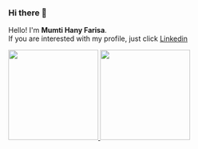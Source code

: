### Hi there 👋

Hello! I'm **Mumti Hany Farisa**.\
If you are interested with my profile, just click [Linkedin](www.linkedin.com/in/mumti-hany-farisa)

<p align="left">
<a href="https://github.com/mumtihf">
  <img height="180em" src="https://github-readme-stats-eight-theta.vercel.app/api?username=mumtihf&show_icons=true&theme=algolia&include_all_commits=true&count_private=true"/>
  <img height="180em" src="https://github-readme-stats-eight-theta.vercel.app/api/top-langs/?username=mumtihf&layout=compact&langs_count=8&theme=algolia"/>
</a>
</p>

<!--
**mumtihf/mumtihf** is a ✨ _special_ ✨ repository because its `README.md` (this file) appears on your GitHub profile.

Here are some ideas to get you started:

- 🔭 I’m currently working on ...
- 🌱 I’m currently learning ...
- 👯 I’m looking to collaborate on ...
- 🤔 I’m looking for help with ...
- 💬 Ask me about ...
- 📫 How to reach me: ...
- 😄 Pronouns: ...
- ⚡ Fun fact: ...
-->
